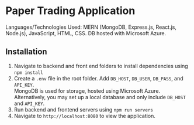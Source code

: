 # Paper Trading Application
Languages/Technologies Used: MERN (MongoDB, Express.js, React.js, Node.js), JavaScript, HTML, CSS. DB hosted with Microsoft Azure.

## Installation
1. Navigate to backend and front end folders to install dependencies using ``npm install``
2. Create a ``.env`` file in the root folder. Add ``DB_HOST``, ``DB_USER``, ``DB_PASS``, and ``API_KEY``.  
   MongoDB is used for storage, hosted using Microsoft Azure. Alternatively, you may set up a local database and only include ``DB_HOST`` and ``API_KEY``.
3. Run backend and frontend servers using ``npm run servers``
4. Navigate to ``http://localhost:8080`` to view the application.
